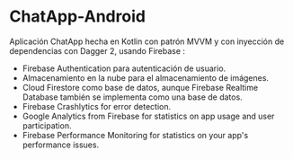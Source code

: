 # ChatApp-Android

Aplicación ChatApp hecha en Kotlin con patrón MVVM y con inyección de dependencias con Dagger 2, usando Firebase :

- Firebase Authentication para autenticación de usuario.
- Almacenamiento en la nube para el almacenamiento de imágenes.
- Cloud Firestore como base de datos, aunque Firebase Realtime Database también se implementa como una base de datos.
- Firebase Crashlytics for error detection.
- Google Analytics from Firebase for statistics on app usage and user participation.
- Firebase Performance Monitoring for statistics on your app's performance issues.